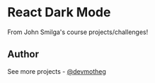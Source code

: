 # React Dark Mode

From John Smilga's course projects/challenges!

## Author

See more projects - [@devmotheg](https://github.com/devmotheg?tab=repositories)
